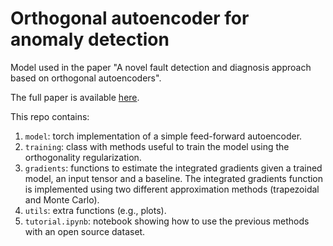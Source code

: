 # Orthogonal autoencoder for anomaly detection
Model used in the paper "A novel fault detection and diagnosis approach based on orthogonal autoencoders". 

The full paper is available [here](https://www.sciencedirect.com/science/article/pii/S0098135422001910).

This repo contains:
1. `model`: torch implementation of a simple feed-forward autoencoder.
2. `training`: class with methods useful to train the model using the orthogonality regularization.
3. `gradients`: functions to estimate the integrated gradients given a trained model, an input tensor and a baseline. The integrated gradients function is       implemented using two different approximation methods (trapezoidal and Monte Carlo).
4. `utils`: extra functions (e.g., plots).
5. `tutorial.ipynb`: notebook showing how to use the previous methods with an open source dataset.
